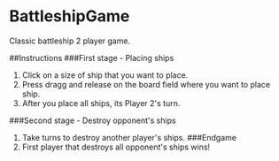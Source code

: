 # BattleshipGame
 Classic battleship 2 player game.

##Instructions
###First stage - Placing ships
 1. Click on a size of ship that you want to place. 
 2. Press dragg and release on the board field where you want to place ship. 
 3. After you place all ships, its Player 2's turn.

###Second stage - Destroy opponent's ships
 1. Take turns to destroy another player's ships.
###Endgame
 1. First player that destroys all opponent's ships wins!
